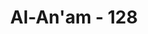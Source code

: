 ---
title: "Al-An'am - 128"
no: 128
arabic_no: ١٢٨
ayah: وَيَوْمَ يَحْشُرُهُمْ جَمِيْعًاۚ يٰمَعْشَرَ الْجِنِّ قَدِ اسْتَكْثَرْتُمْ مِّنَ الْاِنْسِ ۚوَقَالَ اَوْلِيَاۤؤُهُمْ مِّنَ الْاِنْسِ رَبَّنَا اسْتَمْتَعَ بَعْضُنَا بِبَعْضٍ وَّبَلَغْنَآ اَجَلَنَا الَّذِيْٓ اَجَّلْتَ لَنَا ۗقَالَ النَّارُ مَثْوٰىكُمْ خٰلِدِيْنَ فِيْهَآ اِلَّا مَا شَاۤءَ اللّٰهُ ۗاِنَّ رَبَّكَ حَكِيْمٌ عَلِيْمٌ 
translation: "Dan (ingatlah) pada hari ketika Dia mengumpulkan mereka semua (dan Allah berfirman), “Wahai golongan jin! Kamu telah banyak (menyesatkan) manusia.” Dan kawan-kawan mereka dari golongan manusia berkata, “Ya Tuhan, kami telah saling mendapatkan kesenangan dan sekarang waktu yang telah Engkau tentukan buat kami telah datang.”  Allah berfirman, “Nerakalah tempat kamu selama-lamanya, kecuali jika Allah menghendaki lain.” Sungguh, Tuhanmu Mahabijaksana, Maha Mengetahui."
tafsir: "Pada hari Kiamat nanti, seluruh umat manusia dan jin akan dikumpulkan di Padang Mahsyar, lalu Allah berfirman kepada mereka untuk mencela perbuatan jin yang telah mempengaruhi manusia dan mengajak mereka kepada kesesatan, sebagaimana dijelaskan dalam firman Allah: \n\nBukankah Aku telah memerintahkan kepadamu wahai anak cucu Adam agar kamu tidak menyembah setan? Sungguh, setan itu musuh yang nyata bagi kamu,dan hendaklah kamu menyembah-Ku. Inilah jalan yang lurus. Dan sungguh, ia (setan itu) telah menyesatkan sebagian besar di antara kamu. Maka apakah kamu tidak mengerti? (Yasin/36: 60-62)\n\nSemua orang yang mengikuti ajaran jin dan setan akan dikumpulkan bersama-sama. Semua orang yang mukallaf akan dihimpun bersama para pengikutnya, baik dalam segi kebenaran maupun kejahatan. Lalu berkatalah orang-orang yang menjadi pengikut jin itu sebagai jawaban mereka kepada Allah, \"Ya Tuhan kami, masing-masing di antara kami telah merasakan kenikmatan dari pihak lainnya. Jin-jin itu mendapatkan kenikmatan karena mereka telah berhasil menyesatkan kami dengan bujukan-bujukan dan mengikuti kehendak hawa nafsu, sebaliknya kamipun merasa senang mengikuti mereka dan mendengarkan bisikan-bisikan mereka. Kami merasa leluasa bergelimang kelezatan di dunia.\"\n\nDalam ayat ini, Allah memberikan petunjuk bahwa setiap manusia senantiasa didampingi setan yang berusaha untuk membujuknya dengan bisikan yang mengajaknya kepada kefasikan dan kedurhakaan kepada Allah, sehingga ia tidak menyadari, bahwa hal itu adalah tipu daya dari setan tersebut. Makhluk halus itu selalu berusaha untuk menyesatkan manusia kepada lembah kebatilan dan kejahatan, sebagaimana kuman-kuman yang selalu berusaha untuk menimbulkan bermacam-macam penyakit dalam tubuh manusia atau hewan. Kuman-kuman itu mengetahui jalannya untuk memasuki tubuh manusia atau binatang dari lubang-lubang yang halus. Demikian pula setan mengetahui jalan untuk memasuki hati manusia, sehingga manusia jatuh ke lembah kesesatan tanpa disadarinya.\n\nApabila ada kuman yang berhasil menyelinap ke dalam tubuh manusia dan menyebabkan timbulnya penyakit, maka manusia yang lebih halus sifatnya, dapat dimasuki pengaruh makhluk-makhluk halus, yaitu jin dan setan, yang dapat menjerumuskan kepada penyakit-penyakit rohani manusia.\n\nOrang-orang yang menjadi pengikut jin dan setan berkata, dengan penuh kesedihan dan penyesalan, \"Ya Tuhan, kami telah sampai kepada waktu yang telah Engkau tentukan bagi kami, setelah kami menerima kelezatan duniawi karena mengikuti ajakan jin dan setan dan kami telah mengakui dosa-dosa kami, maka kami berserah diri kepada-Mu untuk menerima hukuman-Mu yang seadil-adilnya.\"\n\nPerkataan mereka memperlihatkan penyesalan dan keterlanjuran mereka dalam mengikuti hawa nafsu dan sekarang mereka berserah diri kepada Allah yang mengetahui segala perbuatan mereka. Dalam ayat ini tidak disebutkan bagaimana jawaban jin dan alasan setan yang membawa mereka kepada kesesatan itu, tetapi dijelaskan dalam firman Allah yang lain yang menunjukkan bahwa setan, jin dan manusia yang menjadi korban hasutan mereka saling bertikai melepas tanggungjawab dan saling mengutuk satu sama lain: \n\n\"¦ kemudian pada hari Kiamat sebagian kamu akan saling mengingkari dan saling mengutuk; dan tempat kembalimu ialah neraka, dan sama sekali tidak ada penolong bagimu.\" (al-'Ankabut/29: 25) \n\nSebagai jawaban atas keluhan mereka itu Allah berfirman, \"Neraka itulah tempat kamu berdiam sedang kamu kekal di dalamnya, kecuali Tuhan menghendaki yang lainnya.\" Segala sesuatu berada di bawah kehendak dan pilihan-Nya, dan tidak ada yang mengetahui kehendak-Nya selain Dia sendiri. Dialah Tuhan Yang Mahabijaksana dan Maha Mengetahui.\n\nIbnu 'Abbas memahami ayat di atas, bahwa siapapun tidak patut turut campur dalam menentukan nasib seorang hamba Allah, apakah dia akan dimasukkan ke surga atau ke neraka. Semuanya berada di bawah kekuasaan dan kehendak Allah."
---
